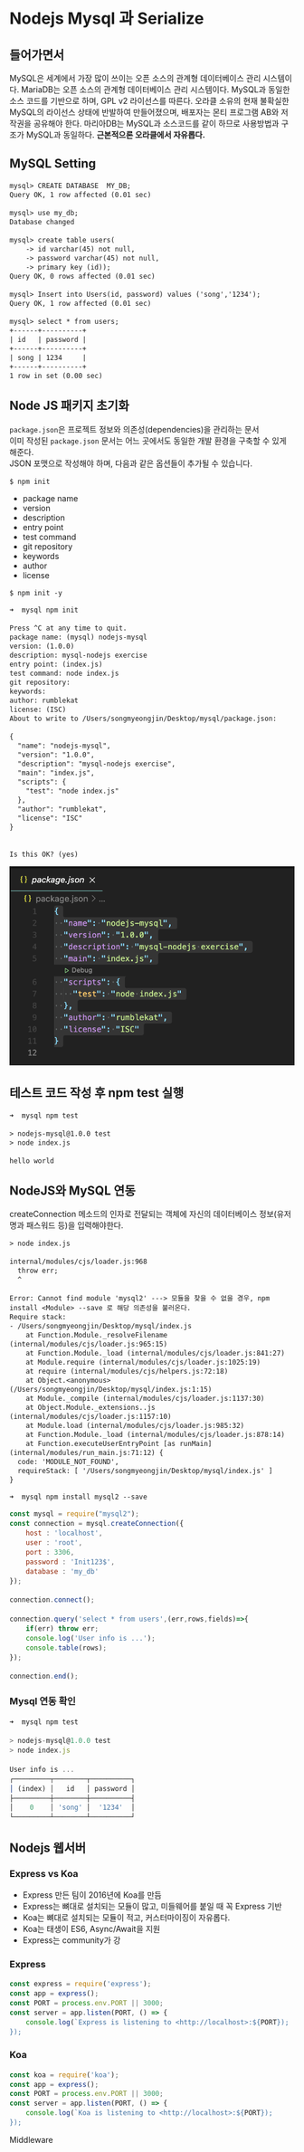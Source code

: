 # Nodejs Mysql 과 Serialize

## 들어가면서

MySQL은 세계에서 가장 많이 쓰이는 오픈 소스의 관계형 데이터베이스 관리 시스템이다. MariaDB는 오픈 소스의 관계형 데이터베이스 관리 시스템이다. MySQL과 동일한 소스 코드를 기반으로 하며, GPL v2 라이선스를 따른다. 오라클 소유의 현재 불확실한 MySQL의 라이선스 상태에 반발하여 만들어졌으며, 배포자는 몬티 프로그램 AB와 저작권을 공유해야 한다. 마리아DB는 MySQL과 소스코드를 같이 하므로 사용방법과 구조가 MySQL과 동일하다. **근본적으론 오라클에서 자유롭다.**

## MySQL Setting

```text
mysql> CREATE DATABASE  MY_DB;
Query OK, 1 row affected (0.01 sec)

mysql> use my_db;
Database changed

mysql> create table users(
    -> id varchar(45) not null,
    -> password varchar(45) not null,
    -> primary key (id));
Query OK, 0 rows affected (0.01 sec)

mysql> Insert into Users(id, password) values ('song','1234');
Query OK, 1 row affected (0.01 sec)

mysql> select * from users;
+------+----------+
| id   | password |
+------+----------+
| song | 1234     |
+------+----------+
1 row in set (0.00 sec)
```

## Node JS 패키지 초기화

`package.json`은 프로젝트 정보와 의존성\(dependencies\)을 관리하는 문서  
이미 작성된 `package.json` 문서는 어느 곳에서도 동일한 개발 환경을 구축할 수 있게 해준다.  
JSON 포맷으로 작성해야 하며, 다음과 같은 옵션들이 추가될 수 있습니다.

```text
$ npm init
```

* package name
* version
* description
* entry point
* test command
* git repository
* keywords
* author
* license

```text
$ npm init -y
```

```text
➜  mysql npm init

Press ^C at any time to quit.
package name: (mysql) nodejs-mysql
version: (1.0.0) 
description: mysql-nodejs exercise
entry point: (index.js) 
test command: node index.js
git repository: 
keywords: 
author: rumblekat
license: (ISC) 
About to write to /Users/songmyeongjin/Desktop/mysql/package.json:

{
  "name": "nodejs-mysql",
  "version": "1.0.0",
  "description": "mysql-nodejs exercise",
  "main": "index.js",
  "scripts": {
    "test": "node index.js"
  },
  "author": "rumblekat",
  "license": "ISC"
}


Is this OK? (yes) 

```

![](.gitbook/assets/2021-03-23-10.19.13%20%281%29.png)

## 테스트 코드 작성 후 npm test 실행

```text
➜  mysql npm test

> nodejs-mysql@1.0.0 test
> node index.js

hello world

```

## NodeJS와 MySQL 연동

createConnection 메소드의 인자로 전달되는 객체에 자신의 데이터베이스 정보\(유저명과 패스워드 등\)을 입력해야한다. 

```text
> node index.js

internal/modules/cjs/loader.js:968
  throw err;
  ^

Error: Cannot find module 'mysql2' ---> 모듈을 찾을 수 없을 경우, npm install <Module> --save 로 해당 의존성을 불러온다.
Require stack:
- /Users/songmyeongjin/Desktop/mysql/index.js
    at Function.Module._resolveFilename (internal/modules/cjs/loader.js:965:15)
    at Function.Module._load (internal/modules/cjs/loader.js:841:27)
    at Module.require (internal/modules/cjs/loader.js:1025:19)
    at require (internal/modules/cjs/helpers.js:72:18)
    at Object.<anonymous> (/Users/songmyeongjin/Desktop/mysql/index.js:1:15)
    at Module._compile (internal/modules/cjs/loader.js:1137:30)
    at Object.Module._extensions..js (internal/modules/cjs/loader.js:1157:10)
    at Module.load (internal/modules/cjs/loader.js:985:32)
    at Function.Module._load (internal/modules/cjs/loader.js:878:14)
    at Function.executeUserEntryPoint [as runMain] (internal/modules/run_main.js:71:12) {
  code: 'MODULE_NOT_FOUND',
  requireStack: [ '/Users/songmyeongjin/Desktop/mysql/index.js' ]
}

```

```text
➜  mysql npm install mysql2 --save
```

```javascript
const mysql = require("mysql2");
const connection = mysql.createConnection({
    host : 'localhost',
    user : 'root',
    port : 3306,
    password : 'Init123$',
    database : 'my_db'
});

connection.connect();

connection.query('select * from users',(err,rows,fields)=>{
    if(err) throw err;
    console.log('User info is ...');
    console.table(rows);
});

connection.end();
```

### Mysql 연동 확인

```javascript
➜  mysql npm test

> nodejs-mysql@1.0.0 test
> node index.js

User info is ...
┌─────────┬────────┬──────────┐
│ (index) │   id   │ password │
├─────────┼────────┼──────────┤
│    0    │ 'song' │  '1234'  │
└─────────┴────────┴──────────┘
```

## Nodejs 웹서버

### Express vs Koa

* Express 만든 팀이 2016년에 Koa를 만듬
* Express는 뼈대로 설치되는 모듈이 많고, 미들웨어를 붙일 때 꼭 Express 기반
* Koa는 뼈대로 설치되는 모듈이 적고, 커스터마이징이 자유롭다.
* Koa는 태생이 ES6, Async/Await을 지원
* Express는 community가 강 

### Express

```javascript
const express = require('express'); 
const app = express(); 
const PORT = process.env.PORT || 3000; 
const server = app.listen(PORT, () => { 
	console.log(`Express is listening to <http://localhost>:${PORT}); 
});
```

### Koa

```javascript
const koa = require('koa'); 
const app = express(); 
const PORT = process.env.PORT || 3000; 
const server = app.listen(PORT, () => { 
	console.log(`Koa is listening to <http://localhost>:${PORT}); 
});
```

Middleware 

